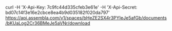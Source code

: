 curl -H 'X-Api-Key: 7c9fc44d335cfeb3e61e' -H 'X-Api-Secret: bd07c14f3e16e2cbce8ea4b9d035182f020da797' https://api.assembla.com/v1/spaces/bHeZE2SX4r3PYIeJe5afGb/documents/bKUaLog2Cr36BMeJe5aVNr/download